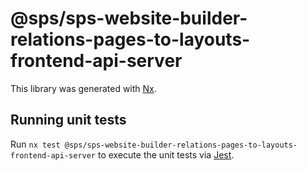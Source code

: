 # @sps/sps-website-builder-relations-pages-to-layouts-frontend-api-server

This library was generated with [Nx](https://nx.dev).

## Running unit tests

Run `nx test @sps/sps-website-builder-relations-pages-to-layouts-frontend-api-server` to execute the unit tests via [Jest](https://jestjs.io).
